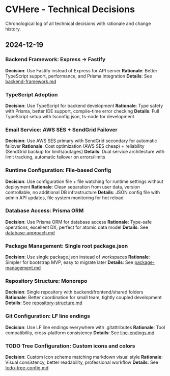 # CVHere - Technical Decisions

Chronological log of all technical decisions with rationale and change history.

## 2024-12-19

### Backend Framework: Express → Fastify
**Decision**: Use Fastify instead of Express for API server
**Rationale**: Better TypeScript support, performance, and Prisma integration
**Details**: See [backend-framework.md](code/backend-framework.md)

### TypeScript Adoption
**Decision**: Use TypeScript for backend development
**Rationale**: Type safety with Prisma, better IDE support, compile-time error checking
**Details**: Full TypeScript setup with tsconfig.json, ts-node for development

### Email Service: AWS SES + SendGrid Failover
**Decision**: Use AWS SES primary with SendGrid secondary for automatic failover
**Rationale**: Cost optimization (AWS SES cheap) + reliability (SendGrid backup for limits/outages)
**Details**: Dual service architecture with limit tracking, automatic failover on errors/limits

### Runtime Configuration: File-based Config
**Decision**: Use configuration file + file watching for runtime settings without deployment
**Rationale**: Clean separation from user data, version controllable, no additional DB infrastructure
**Details**: JSON config file with admin API updates, file system monitoring for hot reload

### Database Access: Prisma ORM
**Decision**: Use Prisma ORM for database access
**Rationale**: Type-safe operations, excellent DX, perfect for atomic data model
**Details**: See [database-approach.md](code/database-approach.md)

### Package Management: Single root package.json
**Decision**: Use single package.json instead of workspaces
**Rationale**: Simpler for bootstrap MVP, easy to migrate later
**Details**: See [package-management.md](code/package-management.md)

### Repository Structure: Monorepo
**Decision**: Single repository with backend/frontend/shared folders
**Rationale**: Better coordination for small team, tightly coupled development
**Details**: See [repository-structure.md](code/repository-structure.md)

### Git Configuration: LF line endings
**Decision**: Use LF line endings everywhere with .gitattributes
**Rationale**: Tool compatibility, cross-platform consistency
**Details**: See [line-endings.md](code/line-endings.md)

### TODO Tree Configuration: Custom icons and colors
**Decision**: Custom icon scheme matching markdown visual style
**Rationale**: Visual consistency, better readability, professional workflow
**Details**: See [todo-tree-config.md](code/todo-tree-config.md)